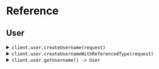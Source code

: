 # Reference
## User
<details><summary><code>client.user.createUsername(request)</code></summary>
<dl>
<dd>

#### 🔌 Usage

<dl>
<dd>

<dl>
<dd>

```java
client.user().createUsername(
    CreateUsernameRequest
        .builder()
        .tags(
            Arrays.asList("tags", "tags")
        )
        .username("username")
        .password("password")
        .name("test")
        .build()
);
```
</dd>
</dl>
</dd>
</dl>

#### ⚙️ Parameters

<dl>
<dd>

<dl>
<dd>

**tags:** `List<String>` 
    
</dd>
</dl>

<dl>
<dd>

**username:** `String` 
    
</dd>
</dl>

<dl>
<dd>

**password:** `String` 
    
</dd>
</dl>

<dl>
<dd>

**name:** `String` 
    
</dd>
</dl>
</dd>
</dl>


</dd>
</dl>
</details>

<details><summary><code>client.user.createUsernameWithReferencedType(request)</code></summary>
<dl>
<dd>

#### 🔌 Usage

<dl>
<dd>

<dl>
<dd>

```java
client.user().createUsernameWithReferencedType(
    CreateUsernameReferencedRequest
        .builder()
        .tags(
            Arrays.asList("tags", "tags")
        )
        .body(
            CreateUsernameBody
                .builder()
                .username("username")
                .password("password")
                .name("test")
                .build()
        )
        .build()
);
```
</dd>
</dl>
</dd>
</dl>

#### ⚙️ Parameters

<dl>
<dd>

<dl>
<dd>

**tags:** `List<String>` 
    
</dd>
</dl>

<dl>
<dd>

**request:** `CreateUsernameBody` 
    
</dd>
</dl>
</dd>
</dl>


</dd>
</dl>
</details>

<details><summary><code>client.user.getUsername() -> User</code></summary>
<dl>
<dd>

#### 🔌 Usage

<dl>
<dd>

<dl>
<dd>

```java
client.user().getUsername(
    GetUsersRequest
        .builder()
        .limit(1)
        .id(UUID.fromString("d5e9c84f-c2b2-4bf4-b4b0-7ffd7a9ffc32"))
        .date("2023-01-15")
        .deadline(OffsetDateTime.parse("2024-01-15T09:30:00Z"))
        .bytes("SGVsbG8gd29ybGQh".getBytes())
        .user(
            User
                .builder()
                .name("name")
                .tags(
                    Arrays.asList("tags", "tags")
                )
                .build()
        )
        .userList(
            Arrays.asList(
                User
                    .builder()
                    .name("name")
                    .tags(
                        Arrays.asList("tags", "tags")
                    )
                    .build(),
                User
                    .builder()
                    .name("name")
                    .tags(
                        Arrays.asList("tags", "tags")
                    )
                    .build()
            )
        )
        .keyValue(
            new HashMap<String, String>() {{
                put("keyValue", "keyValue");
            }}
        )
        .nestedUser(
            NestedUser
                .builder()
                .name("name")
                .user(
                    User
                        .builder()
                        .name("name")
                        .tags(
                            Arrays.asList("tags", "tags")
                        )
                        .build()
                )
                .build()
        )
        .excludeUser(
            Arrays.asList(
                User
                    .builder()
                    .name("name")
                    .tags(
                        Arrays.asList("tags", "tags")
                    )
                    .build()
            )
        )
        .filter(
            Arrays.asList("filter")
        )
        .longParam(1000000L)
        .bigIntParam(new BigInteger("1000000"))
        .optionalDeadline(OffsetDateTime.parse("2024-01-15T09:30:00Z"))
        .optionalString("optionalString")
        .optionalUser(
            User
                .builder()
                .name("name")
                .tags(
                    Arrays.asList("tags", "tags")
                )
                .build()
        )
        .build()
);
```
</dd>
</dl>
</dd>
</dl>

#### ⚙️ Parameters

<dl>
<dd>

<dl>
<dd>

**limit:** `Integer` 
    
</dd>
</dl>

<dl>
<dd>

**id:** `String` 
    
</dd>
</dl>

<dl>
<dd>

**date:** `String` 
    
</dd>
</dl>

<dl>
<dd>

**deadline:** `OffsetDateTime` 
    
</dd>
</dl>

<dl>
<dd>

**bytes:** `String` 
    
</dd>
</dl>

<dl>
<dd>

**user:** `User` 
    
</dd>
</dl>

<dl>
<dd>

**userList:** `List<User>` 
    
</dd>
</dl>

<dl>
<dd>

**optionalDeadline:** `Optional<OffsetDateTime>` 
    
</dd>
</dl>

<dl>
<dd>

**keyValue:** `Map<String, String>` 
    
</dd>
</dl>

<dl>
<dd>

**optionalString:** `Optional<String>` 
    
</dd>
</dl>

<dl>
<dd>

**nestedUser:** `NestedUser` 
    
</dd>
</dl>

<dl>
<dd>

**optionalUser:** `Optional<User>` 
    
</dd>
</dl>

<dl>
<dd>

**excludeUser:** `User` 
    
</dd>
</dl>

<dl>
<dd>

**filter:** `String` 
    
</dd>
</dl>

<dl>
<dd>

**longParam:** `Integer` 
    
</dd>
</dl>

<dl>
<dd>

**bigIntParam:** `String` 
    
</dd>
</dl>
</dd>
</dl>


</dd>
</dl>
</details>

